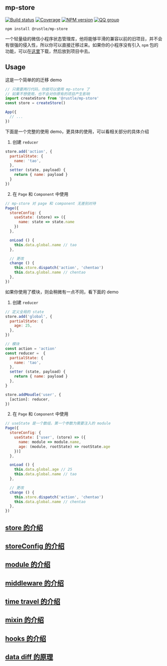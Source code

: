 ## mp-store
[![Build status](https://travis-ci.org/imtaotao/mp-store.svg?branch=master)](https://travis-ci.org/imtaotao/mp-store)
[![Coverage](https://img.shields.io/codecov/c/github/imtaotao/mp-store/master.svg)](https://codecov.io/github/imtaotao/mp-store?branch=master)
[![NPM version](https://img.shields.io/npm/v/@rustle/mp-store.svg?style=flat-square)](https://www.npmjs.com/package/@rustle/mp-store)
[![QQ group](https://img.shields.io/badge/QQ群-624921236-ff69b4.svg?maxAge=2592000&style=flat-square)](https://shang.qq.com/wpa/qunwpa?idkey=fcb17d938fab0e30e879dd96421d91e24805e0bc1077022ff5ae562b732a2508)

```
npm install @rustle/mp-store
```
一个轻量级的微信小程序状态管理库，他将能够平滑的兼容以前的旧项目，并不会有很强的侵入性，所以你可以直接迁移过来。如果你的小程序没有引入 `npm` 包的功能，可以在[这里](https://cdn.jsdelivr.net/gh/imtaotao/mp-store/dist/mpstore.esm.js)下载，然后放到项目中去。

## Usage
这是一个简单的的迁移 demo
```js
// 只需要两行代码，你就可以使用 mp-store 了
// 如果不想使用，也不会对你原有的项目产生影响
import createStore from '@rustle/mp-store'
const store = createStore()

App({
  // ...
})
```

下面是一个完整的使用 demo，更具体的使用，可以看相关部分的具体介绍
1. 创建 `reducer`
```js
store.add('action', {
  partialState: {
    name: 'tao',
  },
  setter (state, payload) {
    return { name: payload }
  }
})
```

2. 在 `Page` 和 `Component` 中使用
```js
// mp-store 对 page 和 component 无差别对待
Page({
  storeConfig: {
    useState: (store) => ({
      name: state => state.name 
    })
  },

  onLoad () {
    this.data.global.name // tao
  },

  // 更改
  change () {
    this.store.dispatch('action', 'chentao')
    this.data.global.name // chentao
  },
})
```

如果你使用了模块，则会稍微有一点不同，看下面的 demo
1. 创建 `reducer`
```js
// 定义全局的 state
store.add('global', {
  partialState: {
    age: 25,
  },
})

// 模块
const action = 'action'
const reducer =  {
  partialState: {
    name: 'tao',
  },
  setter (state, payload) {
    return { name: payload }
  },
}

store.addMoudle('user', {
  [action]: reducer,
})
```

2. 在 `Page` 和 `Component` 中使用
```js
// useState 是一个数组，第一个参数为需要注入的 module
Page({
  storeConfig: {
    useState: ['user', (store) => ({
      name: module => module.name,
      age: (module, rootState) => rootState.age
    })]
  },

  onLoad () {
    this.data.global.age // 25
    this.data.global.name // tao
  },

  // 更改
  change () {
    this.store.dispatch('action', 'chentao')
    this.data.global.name // chentao
  },
})
```

## [store 的介绍](https://github.com/imtaotao/mp-store/blob/master/docs/store.md)
## [storeConfig 的介绍](https://github.com/imtaotao/mp-store/blob/master/docs/component.md)
## [module 的介绍](https://github.com/imtaotao/mp-store/blob/master/docs/module.md)
## [middleware 的介绍](https://github.com/imtaotao/mp-store/blob/master/docs/middleware.md)
## [time travel 的介绍](https://github.com/imtaotao/mp-store/blob/master/docs/time-travel.md)
## [mixin 的介绍](https://github.com/imtaotao/mp-store/blob/master/docs/mixin.md)
## [hooks 的介绍](https://github.com/imtaotao/mp-store/blob/master/docs/hooks.md)
## [data diff 的原理](https://github.com/imtaotao/mp-store/blob/master/docs/diff.md)